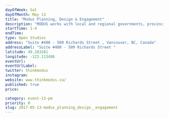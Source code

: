 ```yaml
---
dayOfWeek: Sat
dayOfMonth: May 13
title: "Modus Planning, Design & Engagement"
description: "MODUS works with local and regional governments, provincial agencies, crown corporations, non-profits, universities, community groups, school boards, libraries and progressive developers to address their most critical issues and make a real difference.<br> <br> MODUS will use several mediums to show how we get from insight to impact in our work as planners, designers, and engagement specialists. These will include videos we've produced, a photo reel, a design exercise, and boards displaying high-impact projects. <br> <br> Modus is on the 4th floor. Take the elevator or the stairs, and we will greet you there."
startTime: 1-4
endTime: 
type: Open Studios
address: "Suite #400 - 509 Richards Street , Vancouver, BC, Canada"
addressLabel: "Suite #400 - 509 Richards Street "
latitude: 49.283281
longitude: -123.113486
eventUrl: 
eventUrlLabel: 
twitter: thinkmodus
instagram: 
website: www.thinkmodus.ca/
published: true
price: 

category: event-13-pm
priority: 0
slug: 2017-05-13-modus_planning_design__engagement
---
```

